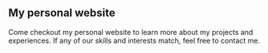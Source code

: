 ## My personal website

Come checkout my personal website to learn more about my projects and experiences. If any of our skills and interests match, feel free to contact me.
